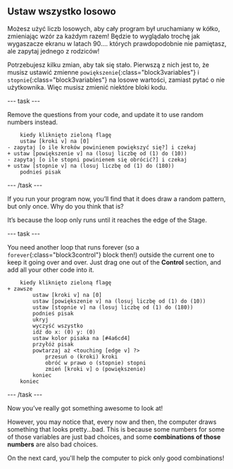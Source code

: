 ## Ustaw wszystko losowo

Możesz użyć liczb losowych, aby cały program był uruchamiany w kółko, zmieniając wzór za każdym razem! Będzie to wyglądało trochę jak wygaszacze ekranu w latach 90.... których prawdopodobnie nie pamiętasz, ale zapytaj jednego z rodziców!

Potrzebujesz kilku zmian, aby tak się stało. Pierwszą z nich jest to, że musisz ustawić zmienne `powiększenie`{:class="block3variables"} i `stopnie`{:class="block3variables"} na losowe wartości, zamiast pytać o nie użytkownika. Więc musisz zmienić niektóre bloki kodu.

\--- task \---

Remove the questions from your code, and update it to use random numbers instead.

```blocks3
    kiedy kliknięto zieloną flagę
    ustaw [kroki v] na [0]
- zapytaj [o ile kroków powinienem powiększyć się?] i czekaj
+ ustaw [powiększenie v] na (losuj liczbę od (1) do (10))
- zapytaj [o ile stopni powinienem się obrócić?] i czekaj
+ ustaw [stopnie v] na (losuj liczbę od (1) do (180))
    podnieś pisak
```

\--- /task \---

If you run your program now, you’ll find that it does draw a random pattern, but only once. Why do you think that is?

It’s because the loop only runs until it reaches the edge of the Stage.

\--- task \---

You need another loop that runs forever (so a `forever`{:class="block3control"} block then!) outside the current one to keep it going over and over. Just drag one out of the **Control** section, and add all your other code into it.

```blocks3
    kiedy kliknięto zieloną flagę
+ zawsze 
        ustaw [kroki v] na [0]
        ustaw [powiększenie v] na (losuj liczbę od (1) do (10))
        ustaw [stopnie v] na (losuj liczbę od (1) do (180))
        podnieś pisak
        ukryj
        wyczyść wszystko
        idź do x: (0) y: (0)
        ustaw kolor pisaka na [#4a6cd4]
        przyłóż pisak
        powtarzaj aż <touching [edge v] ?> 
            przesuń o (kroki) kroki
            obróć w prawo o (stopnie) stopni
            zmień [kroki v] o (powiększenie)
        koniec
    koniec
```

\--- /task \---

Now you’ve really got something awesome to look at!

However, you may notice that, every now and then, the computer draws something that looks pretty...bad. This is because some numbers for some of those variables are just bad choices, and some **combinations of those numbers** are also bad choices.

On the next card, you'll help the computer to pick only good combinations!